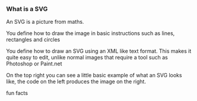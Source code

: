 ### What is a SVG

An SVG is a picture from maths.

You define how to draw the image in basic instructions such as lines, rectangles and circles

You define how to draw an SVG using an XML like text format. This makes it quite easy to edit, unlike normal images that require a tool such as Photoshop or Paint.net

On the top right you can see a little basic example of what an SVG looks like, the code on the left produces the image on the right.

fun facts
